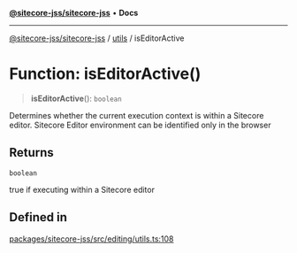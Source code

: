 [**@sitecore-jss/sitecore-jss**](../../README.md) • **Docs**

***

[@sitecore-jss/sitecore-jss](../../README.md) / [utils](../README.md) / isEditorActive

# Function: isEditorActive()

> **isEditorActive**(): `boolean`

Determines whether the current execution context is within a Sitecore editor.
Sitecore Editor environment can be identified only in the browser

## Returns

`boolean`

true if executing within a Sitecore editor

## Defined in

[packages/sitecore-jss/src/editing/utils.ts:108](https://github.com/Sitecore/jss/blob/5e7d04b70672d6680b558327616d47fb0250e0f1/packages/sitecore-jss/src/editing/utils.ts#L108)

